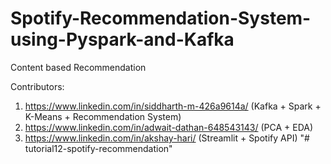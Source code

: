 # Spotify-Recommendation-System-using-Pyspark-and-Kafka
Content based Recommendation

Contributors:

1. https://www.linkedin.com/in/siddharth-m-426a9614a/ (Kafka + Spark + K-Means + Recommendation System)
2. https://www.linkedin.com/in/adwait-dathan-648543143/ (PCA + EDA)
3. https://www.linkedin.com/in/akshay-hari/ (Streamlit + Spotify API)
"# tutorial12-spotify-recommendation" 
